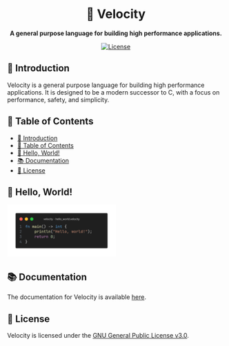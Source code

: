 <div align="center">

# 🚀 Velocity

**A general purpose language for building high performance applications.**

[![License](https://img.shields.io/badge/license-GPLv3-blue.svg?style=flat-square)](LICENSE)

</div>

## 📖 Introduction

Velocity is a general purpose language for building high performance applications. It is designed to be a modern successor to C, with a focus on performance, safety, and simplicity.

## 📝 Table of Contents

- [📖 Introduction](#-introduction)
- [📝 Table of Contents](#-table-of-contents)
- [👋 Hello, World!](#-hello-world)
- [📚 Documentation](#-documentation)
- [📜 License](#-license)

## 👋 Hello, World!

<div style="width:50%;">

![hello world](images/hello_world.png)

</div>

## 📚 Documentation

The documentation for Velocity is available [here](https://velocitylang.org/docs).

## 📜 License

Velocity is licensed under the [GNU General Public License v3.0](LICENSE).
